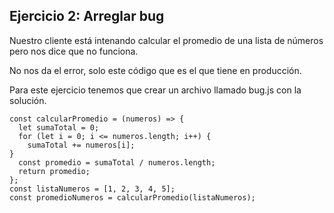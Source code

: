 ## Ejercicio 2: Arreglar bug

Nuestro cliente está intenando calcular el promedio de una lista de números pero nos dice que no funciona. 

No nos da el error, solo este código que es el que tiene en producción. 

Para este ejercicio tenemos que crear un archivo llamado bug.js con la solución.

```
const calcularPromedio = (numeros) => {
  let sumaTotal = 0;
  for (let i = 0; i <= numeros.length; i++) {
    sumaTotal += numeros[i];
}
  const promedio = sumaTotal / numeros.length;
  return promedio;
};
const listaNumeros = [1, 2, 3, 4, 5];
const promedioNumeros = calcularPromedio(listaNumeros);

```